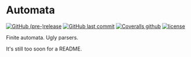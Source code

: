# Automata
[![GitHub (pre-)release](https://img.shields.io/github/release/ffhan/Automata/all.svg)](https://github.com/ffhan/Automata)
[![GitHub last commit](https://img.shields.io/github/last-commit/ffhan/Automata.svg)](https://github.com/ffhan/Automata)
[![Coveralls github](https://img.shields.io/coveralls/github/ffhan/Automata.svg)](https://github.com/ffhan/Automata)
[![license](https://img.shields.io/github/license/ffhan/Automata.svg)](https://github.com/ffhan/Automata)

Finite automata. Ugly parsers.

It's still too soon for a README.
